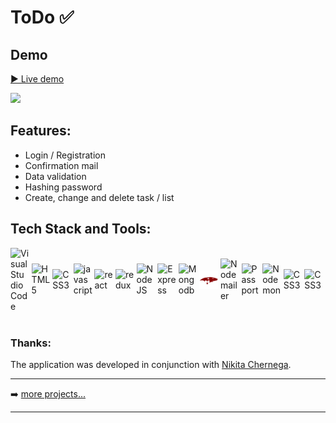 # ToDo ✅


## Demo

[▶️ Live demo](white-todo.netlify.app)

![](https://s2.gifyu.com/images/toDoScreen.png)


## Features:

* Login / Registration
* Confirmation mail
* Data validation
* Hashing password
* Create, change and delete task / list


## Tech Stack and Tools:

<div style="display:flex; align-items:center; justify-content: space-between;">
  <img align="left" alt="Visual Studio Code" width="30px" src="https://img.icons8.com/fluent/48/000000/visual-studio-code-2019.png" />
  <img align="left" alt="HTML5" width="30px" src="https://cdn.svgporn.com/logos/html-5.svg" />
  <img align="left" alt="CSS3" width="30px" src="https://cdn.svgporn.com/logos/css-3.svg" />
  <img align="left" alt="javascript" width="30px" src="https://cdn.svgporn.com/logos/javascript.svg" />
  <img align="left" alt="react" width="30px" src="https://cdn.svgporn.com/logos/react.svg" />
  <img align="left" alt="redux" width="30px" src="https://cdn.svgporn.com/logos/redux.svg" />
  <img align="left" alt="Node JS" width="30px" src="https://cdn.svgporn.com/logos/nodejs-icon.svg" />
  <img align="left" alt="Express" width="30px" src="https://cdn.svgporn.com/logos/express.svg" />
  <img align="left" alt="Mongodb" width="30px" src="https://infinapps.com/wp-content/uploads/2018/10/mongodb-logo-256x300.png" />
  <img align="left" alt="Mongoose" width="30px" src="https://raw.githubusercontent.com/github/explore/80688e429a7d4ef2fca1e82350fe8e3517d3494d/topics/mongoose/mongoose.png" />
  <img align="left" alt="Nodemailer " width="30px" src="https://repository-images.githubusercontent.com/1272424/d1995000-0ab7-11ea-8ed3-04a082c36b0d" />
  <img align="left" alt="Passport " width="30px" src="https://cdn.svgporn.com/logos/passport.svg" />
  <img align="left" alt="Nodemon " width="30px" src="https://cdn.svgporn.com/logos/nodemon.svg" />
  <img align="left" alt="CSS3" width="30px" src="https://cdn.svgporn.com/logos/git-icon.svg" />
  <img align="left" alt="CSS3" width="30px" src="https://cdn.svgporn.com/logos/github-icon.svg" />
<br />
</div>

<br />


### Thanks:
The application was developed in conjunction with [Nikita Chernega](https://github.com/Nikitachr).

---

➡️ [more projects...](https://github.com/D1White)

---
